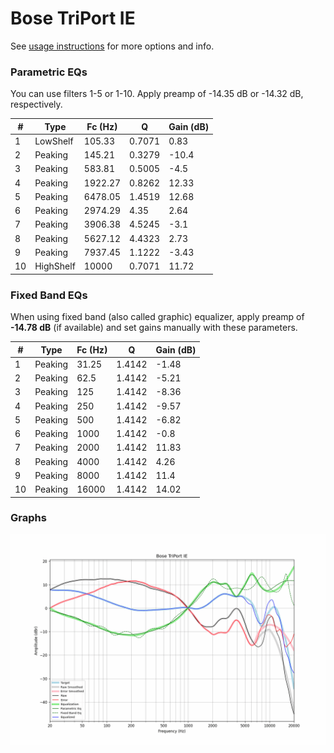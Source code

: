 # Bose TriPort IE
See [usage instructions](https://github.com/jaakkopasanen/AutoEq#usage) for more options and info.

### Parametric EQs
You can use filters 1-5 or 1-10. Apply preamp of -14.35 dB or -14.32 dB, respectively.

|   # | Type      |   Fc (Hz) |      Q |   Gain (dB) |
|-----|-----------|-----------|--------|-------------|
|   1 | LowShelf  |    105.33 | 0.7071 |        0.83 |
|   2 | Peaking   |    145.21 | 0.3279 |      -10.4  |
|   3 | Peaking   |    583.81 | 0.5005 |       -4.5  |
|   4 | Peaking   |   1922.27 | 0.8262 |       12.33 |
|   5 | Peaking   |   6478.05 | 1.4519 |       12.68 |
|   6 | Peaking   |   2974.29 | 4.35   |        2.64 |
|   7 | Peaking   |   3906.38 | 4.5245 |       -3.1  |
|   8 | Peaking   |   5627.12 | 4.4323 |        2.73 |
|   9 | Peaking   |   7937.45 | 1.1222 |       -3.43 |
|  10 | HighShelf |  10000    | 0.7071 |       11.72 |

### Fixed Band EQs
When using fixed band (also called graphic) equalizer, apply preamp of **-14.78 dB** (if available) and set gains manually with these parameters.

|   # | Type    |   Fc (Hz) |      Q |   Gain (dB) |
|-----|---------|-----------|--------|-------------|
|   1 | Peaking |     31.25 | 1.4142 |       -1.48 |
|   2 | Peaking |     62.5  | 1.4142 |       -5.21 |
|   3 | Peaking |    125    | 1.4142 |       -8.36 |
|   4 | Peaking |    250    | 1.4142 |       -9.57 |
|   5 | Peaking |    500    | 1.4142 |       -6.82 |
|   6 | Peaking |   1000    | 1.4142 |       -0.8  |
|   7 | Peaking |   2000    | 1.4142 |       11.83 |
|   8 | Peaking |   4000    | 1.4142 |        4.26 |
|   9 | Peaking |   8000    | 1.4142 |       11.4  |
|  10 | Peaking |  16000    | 1.4142 |       14.02 |

### Graphs
![](./Bose%20TriPort%20IE.png)
